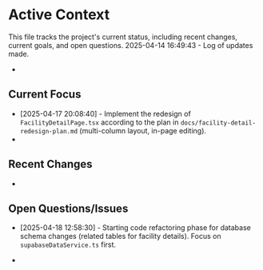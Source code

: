 # Active Context

  This file tracks the project's current status, including recent changes, current goals, and open questions.
  2025-04-14 16:49:43 - Log of updates made.

*

## Current Focus


*   [2025-04-17 20:08:40] - Implement the redesign of `FacilityDetailPage.tsx` according to the plan in `docs/facility-detail-redesign-plan.md` (multi-column layout, in-page editing).
*   

## Recent Changes

*   

## Open Questions/Issues

*   [2025-04-18 12:58:30] - Starting code refactoring phase for database schema changes (related tables for facility details). Focus on `supabaseDataService.ts` first.

*